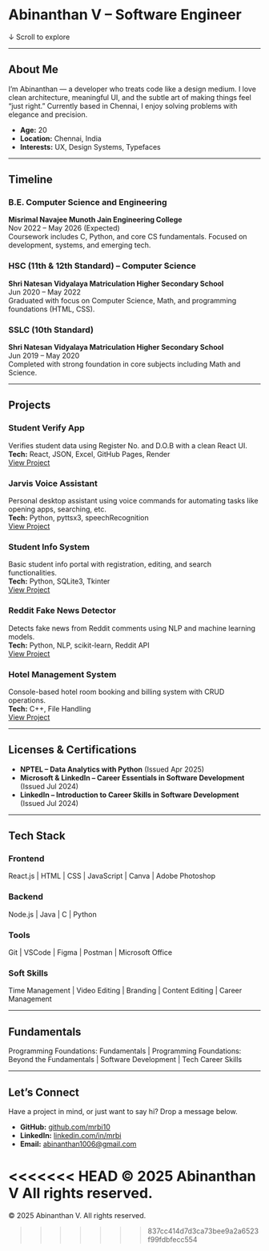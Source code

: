 # Abinanthan V – Software Engineer

↓ Scroll to explore

---

## About Me
I’m Abinanthan — a developer who treats code like a design medium. I love clean architecture, meaningful UI, and the subtle art of making things feel “just right.” Currently based in Chennai, I enjoy solving problems with elegance and precision.

- **Age:** 20  
- **Location:** Chennai, India  
- **Interests:** UX, Design Systems, Typefaces  

---

## Timeline

### B.E. Computer Science and Engineering
**Misrimal Navajee Munoth Jain Engineering College**  
Nov 2022 – May 2026 (Expected)  
Coursework includes C, Python, and core CS fundamentals. Focused on development, systems, and emerging tech.

### HSC (11th & 12th Standard) – Computer Science
**Shri Natesan Vidyalaya Matriculation Higher Secondary School**  
Jun 2020 – May 2022  
Graduated with focus on Computer Science, Math, and programming foundations (HTML, CSS).

### SSLC (10th Standard)
**Shri Natesan Vidyalaya Matriculation Higher Secondary School**  
Jun 2019 – May 2020  
Completed with strong foundation in core subjects including Math and Science.

---

## Projects

### Student Verify App
Verifies student data using Register No. and D.O.B with a clean React UI.  
**Tech:** React, JSON, Excel, GitHub Pages, Render  
[View Project](#)

### Jarvis Voice Assistant
Personal desktop assistant using voice commands for automating tasks like opening apps, searching, etc.  
**Tech:** Python, pyttsx3, speechRecognition  
[View Project](#)

### Student Info System
Basic student info portal with registration, editing, and search functionalities.  
**Tech:** Python, SQLite3, Tkinter  
[View Project](#)

### Reddit Fake News Detector
Detects fake news from Reddit comments using NLP and machine learning models.  
**Tech:** Python, NLP, scikit-learn, Reddit API  
[View Project](#)

### Hotel Management System
Console-based hotel room booking and billing system with CRUD operations.  
**Tech:** C++, File Handling  
[View Project](#)

---

## Licenses & Certifications

- **NPTEL – Data Analytics with Python** (Issued Apr 2025)  
- **Microsoft & LinkedIn – Career Essentials in Software Development** (Issued Jul 2024)  
- **LinkedIn – Introduction to Career Skills in Software Development** (Issued Jul 2024)

---

## Tech Stack

### Frontend
React.js | HTML | CSS | JavaScript | Canva | Adobe Photoshop  

### Backend
Node.js | Java | C | Python  

### Tools
Git | VSCode | Figma | Postman | Microsoft Office  

### Soft Skills
Time Management | Video Editing | Branding | Content Editing | Career Management  

---

## Fundamentals
Programming Foundations: Fundamentals | Programming Foundations: Beyond the Fundamentals | Software Development | Tech Career Skills  

---

## Let’s Connect
Have a project in mind, or just want to say hi? Drop a message below.

- **GitHub:** [github.com/mrbi10](https://github.com/mrbi10)  
- **LinkedIn:** [linkedin.com/in/mrbi](linkedin.com/in/mrbi)  
- **Email:** [abinanthan1006@gmail.com](mailto:abinanthan1006@gmail.com)

<<<<<<< HEAD
© 2025 Abinanthan V All rights reserved.
=======
© 2025 Abinanthan V. All rights reserved.
>>>>>>> 837cc414d7d3ca73bee9a2a6523f99fdbfecc554
